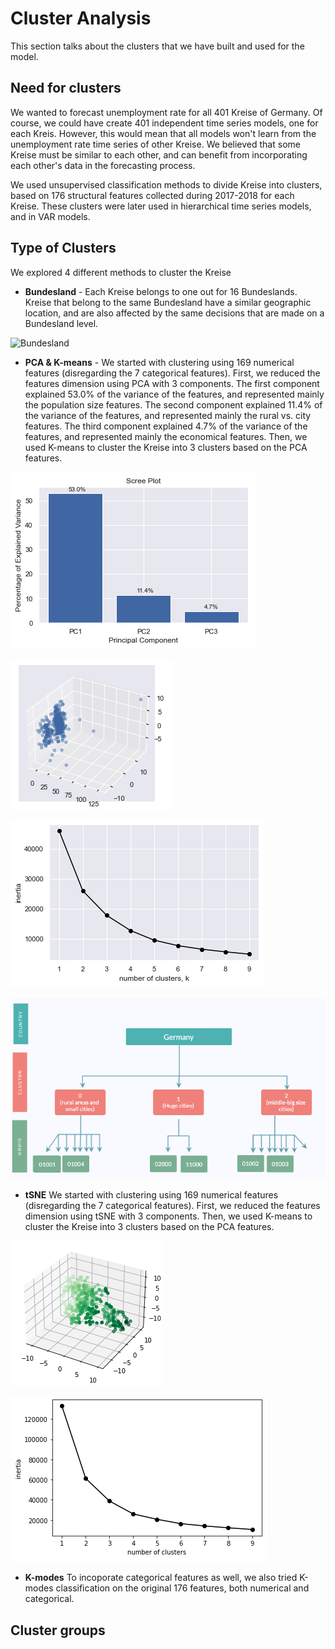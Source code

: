 # Cluster Analysis 
This section talks about the clusters that we have built 
and used for the model. 

## Need for clusters 
We wanted to forecast unemployment rate for all 401 Kreise of Germany. 
Of course, we could have create 401 independent time series models, one for each Kreis. 
However, this would mean that all models won't learn from the unemployment rate time series of other Kreise. 
We believed that some Kreise must be similar to each other, 
and can benefit from incorporating each other's data in the forecasting process.

We used unsupervised classification methods to divide Kreise into clusters, 
based on 176 structural features collected during 2017-2018 for each Kreise. 
These clusters were later used in hierarchical time series models, and in VAR models.  


## Type of Clusters 
We explored 4 different methods to cluster the Kreise

* **Bundesland** - Each Kreise belongs to one out for 16 Bundeslands. 
Kreise that belong to the same Bundesland have a similar geographic location, 
and are also affected by the same decisions that are made on a Bundesland level. 

![Bundesland](./clusters_screenshots/hierarchy_bundesland.png)

* **PCA & K-means** - We started with clustering using 169 numerical features (disregarding the 7 categorical features). 
First, we reduced the features dimension using PCA 
with 3 components. 
The first component explained 53.0% of the variance of the features, 
and represented mainly the population size features. 
The second component explained 11.4% of the variance of the features, 
and represented mainly the rural vs. city features. 
The third component explained 4.7% of the variance of the features, 
and represented mainly the economical features. 
Then, we used K-means to cluster the Kreise into 3 clusters based on the PCA features. 


![PCA & K-means](./clusters_screenshots/PCA1.png)

![PCA & K-means](./clusters_screenshots/PCA2.png)

![PCA & K-means](./clusters_screenshots/Kmeans_of_PCA.png)

![PCA & K-means](./clusters_screenshots/hierarchy_PCA.png)

* **tSNE** We started with clustering using 169 numerical features (disregarding the 7 categorical features). 
First, we reduced the features dimension using tSNE with 3 components. 
Then, we used K-means to cluster the Kreise into 3 clusters based on the PCA features. 
  

![PCA & K-means](./clusters_screenshots/tSNE.png)

![PCA & K-means](./clusters_screenshots/Kmeans_of_tSNE.png)


* **K-modes** To incoporate categorical features as well, 
we also tried K-modes classification on the original 176 features, both numerical and categorical. 


## Cluster groups 

